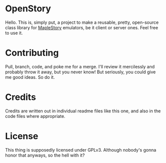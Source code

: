 # OpenStory

Hello. This is, simply put, a project to make a reusable, pretty, open-source class library for [MapleStory](http://www.maplestory.com/ "MapleStory global home page") emulators, be it client or server ones. Feel free to use it.

# Contributing

Pull, branch, code, and poke me for a merge. I'll review it mercilessly and probably throw it away, but you never know!
But seriously, you could give me good ideas. So do it.

# Credits

Credits are written out in individual readme files like this one, and also in the code files where appropriate.

# License

This thing is supposedly licensed under GPLv3. Although nobody's gonna honor that anyways, so the hell with it?
